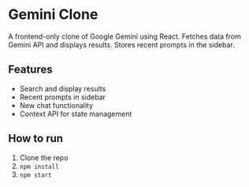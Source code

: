 # Gemini Clone

A frontend-only clone of Google Gemini using React. Fetches data from Gemini API and displays results. Stores recent prompts in the sidebar.

## Features
- Search and display results
- Recent prompts in sidebar
- New chat functionality
- Context API for state management

## How to run
1. Clone the repo
2. `npm install`
3. `npm start`
